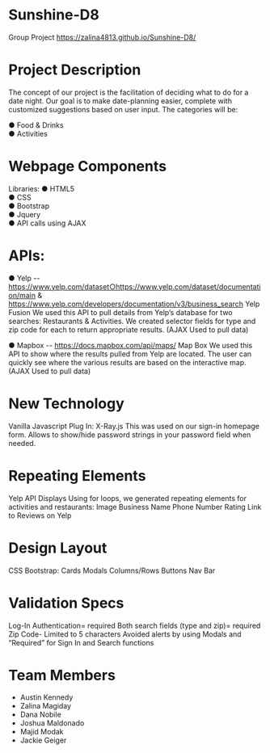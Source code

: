 # Sunshine-D8


Group Project
https://zalina4813.github.io/Sunshine-D8/

# Project Description 
The concept of our project is the facilitation of deciding what to do for a date night. Our goal is to make date-planning easier, complete with customized suggestions based on user input. The categories will be:

● Food & Drinks <br>
● Activities

# Webpage Components
Libraries​:
● HTML5 <br>
● CSS <br>
● Bootstrap <br>
● Jquery <br>
● API calls using AJAX

# APIs:

● Yelp -- https://www.yelp.com/dataset○https://www.yelp.com/dataset/documentation/main & https://www.yelp.com/developers/documentation/v3/business_search
Yelp Fusion
We used this API to pull details from Yelp’s database for two searches: Restaurants & Activities. 
We created selector fields for type and zip code for each to return appropriate results.
(AJAX Used to pull data) 

● Mapbox -- https://docs.mapbox.com/api/maps/
Map Box
We used this API to show where the results pulled from Yelp are located. The user can quickly see where the various results are based on the interactive map. 
(AJAX Used to pull data)

# New Technology
Vanilla Javascript Plug In: X-Ray.js
This was used on our sign-in homepage form.
Allows to show/hide password strings in your password field when needed.

# Repeating Elements
Yelp API Displays
Using for loops, we generated repeating elements for activities and restaurants:
Image
Business Name
Phone Number
Rating
Link to Reviews on Yelp

# Design Layout
CSS
Bootstrap:
Cards
Modals
Columns/Rows
Buttons
Nav Bar

# Validation Specs
Log-In Authentication= required
Both search fields (type and zip)= required
Zip Code- Limited to 5 characters
Avoided alerts by using Modals and “Required”  for Sign In and Search functions


# Team Members 
* Austin Kennedy 
* Zalina Magiday
* Dana Nobile 
* Joshua Maldonado
* Majid Modak
* Jackie Geiger 
